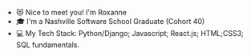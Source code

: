 - 😻 Nice to meet you! I'm Roxanne 
- 🎓 I'm a Nashville Software School Graduate (Cohort 40)
- 💻 My Tech Stack: Python/Django; Javascript; React.js; HTML;CSS3; SQL fundamentals.


<!--
**rsnasraty/rsnasraty** is a ✨ _special_ ✨ repository because its `README.md` (this file) appears on your GitHub profile.

Here are some ideas to get you started:

- 🔭 I’m currently working on ...
- 🌱 I’m currently learning ...
- 👯 I’m looking to collaborate on ...
- 🤔 I’m looking for help with ...
- 💬 Ask me about ...
- 📫 How to reach me: ...
- 😄 Pronouns: ...
- ⚡ Fun fact: ...
-->

